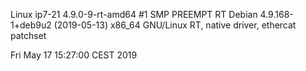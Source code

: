 Linux ip7-21 4.9.0-9-rt-amd64 #1 SMP PREEMPT RT Debian 4.9.168-1+deb9u2 (2019-05-13) x86_64 GNU/Linux
RT, native driver, ethercat patchset 

Fri May 17 15:27:00 CEST 2019
